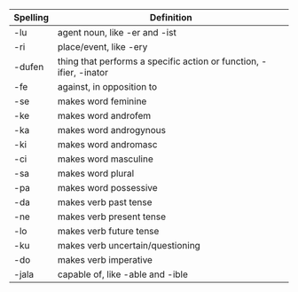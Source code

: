| Spelling | Definition |
|----------|------------|
| -lu | agent noun, like -er and -ist |
| -ri | place/event, like -ery |
| -dufen | thing that performs a specific action or function, -ifier, -inator |
| -fe | against, in opposition to |
| -se | makes word feminine |
| -ke | makes word androfem |
| -ka | makes word androgynous |
| -ki | makes word andromasc |
| -ci | makes word masculine |
| -sa | makes word plural |
| -pa | makes word possessive |
| -da | makes verb past tense |
| -ne | makes verb present tense |
| -lo | makes verb future tense |
| -ku | makes verb uncertain/questioning |
| -do | makes verb imperative |
| -jala | capable of, like -able and -ible |
